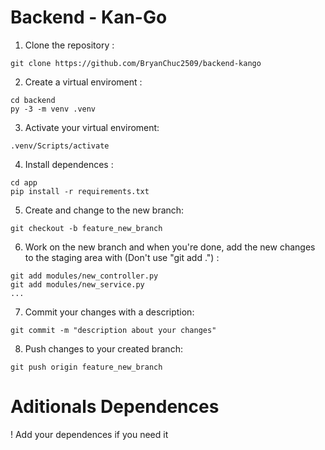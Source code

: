 
# Backend - Kan-Go

1. Clone the repository : 
``` 
git clone https://github.com/BryanChuc2509/backend-kango
``` 

2. Create a virtual enviroment :
``` 
cd backend
py -3 -m venv .venv
``` 

3. Activate your virtual enviroment: 
``` 
.venv/Scripts/activate
``` 

4. Install dependences :
``` 
cd app
pip install -r requirements.txt
``` 

5. Create and change to the new branch:
```
git checkout -b feature_new_branch
```
6. Work on the new branch and when you're done, add the new changes to the staging area with (Don't use "git add .") :
```
git add modules/new_controller.py 
git add modules/new_service.py
...
```
7. Commit your changes with a description: 
```
git commit -m "description about your changes"
```
8. Push changes to your created branch:
```
git push origin feature_new_branch
```


# Aditionals Dependences 
! Add your dependences if you need it 